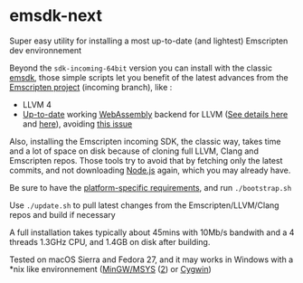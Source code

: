 # emsdk-next
Super easy utility for installing a most up-to-date (and lightest) Emscripten dev environnement

Beyond the `sdk-incoming-64bit` version you can install with the classic [emsdk](https://github.com/juj/emsdk), those simple scripts let you benefit of the latest advances from the [Emscripten project](https://kripken.github.io/emscripten-site/) (incoming branch), like :
- LLVM 4
- [Up-to-date](http://webassembly.org/roadmap/) working [WebAssembly](http://webassembly.org) backend for LLVM ([See details here](https://github.com/WebAssembly/binaryen#cc-source--webassembly-llvm-backend--s2wasm--webassembly) and [here](https://github.com/kripken/emscripten/wiki/New-WebAssembly-Backend)), avoiding [this issue](https://github.com/WebAssembly/binaryen/issues/825)

Also, installing the Emscripten incoming SDK, the classic way, takes time and a lot of space on disk because of cloning full LLVM, Clang and Emscripten repos.
Those tools try to avoid that by fetching only the latest commits, and not downloading [Node.js](https://nodejs.org/en/) again, which you may already have.

Be sure to have the [platform-specific requirements](https://kripken.github.io/emscripten-site/docs/getting_started/downloads.html#platform-specific-notes), and run `./bootstrap.sh`

Use `./update.sh` to pull latest changes from the Emscripten/LLVM/Clang repos and build if necessary

A full installation takes typically about 45mins with 10Mb/s bandwith and a 4 threads 1.3GHz CPU, and 1.4GB on disk after building.

Tested on macOS Sierra and Fedora 27, and it may works in Windows with a *nix like environnement ([MinGW/MSYS](http://www.mingw.org/) ([2](http://www.msys2.org/)) or [Cygwin](https://www.cygwin.com/))
